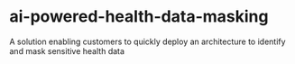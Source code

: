 # ai-powered-health-data-masking
A solution enabling customers to quickly deploy an architecture to identify and mask sensitive health data
